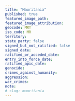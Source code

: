 ```yaml
---
title: "Mauritania"
published: true
featured_image_path:
featured_image_attribution:
geocode: MRT
iso_code: MR
territory:
state_party: false
signed_but_not_ratified: false
signed_date:
ratified_or_acceded_date:
entry_into_force_date:
ratified_apic_date:
genocide:
crimes_against_humanity:
aggression:
war_crimes:
note:
# slug: mauritania
---
```

